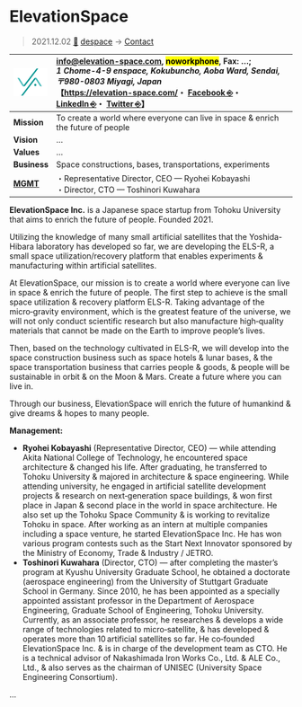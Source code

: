 # ElevationSpace
> 2021.12.02 [🚀](../../index/index.md) [despace](../index.md) → [Contact](../contact.md)

|[![](../f/contact/e/elevationspace_logo2_thumb.webp)](../f/contact/e/elevationspace_logo1.webp)|<info@elevation-space.com>, <mark>noworkphone</mark>, Fax: …;<br> *1 Chome-4-9 enspace, Kokubuncho, Aoba Ward, Sendai, 〒980-0803 Miyagi, Japan*<br> 【<https://elevation-space.com/>・ [Facebook ⎆](https://www.facebook.com/ElevationSpace)・ [LinkedIn ⎆](https://www.linkedin.com/company/elevationspace-inc/)・ [Twitter ⎆](https://twitter.com/ELS_inc_PR)】|
|:-|:-|
|**Mission**|To create a world where everyone can live in space & enrich the future of people|
|**Vision**|…|
|**Values**|…|
|**Business**|Space constructions, bases, transportations, experiments|
|**[MGMT](../mgmt.md)**|・Representative Director, CEO — Ryohei Kobayashi<br> ・Director, CTO — Toshinori Kuwahara|

**ElevationSpace Inc.** is a Japanese space startup from Tohoku University that aims to enrich the future of people. Founded 2021.

Utilizing the knowledge of many small artificial satellites that the Yoshida-Hibara laboratory has developed so far, we are developing the ELS-R, a small space utilization/recovery platform that enables experiments & manufacturing within artificial satellites.

At ElevationSpace, our mission is to create a world where everyone can live in space & enrich the future of people. The first step to achieve is the small space utilization & recovery platform ELS-R. Taking advantage of the micro‑gravity environment, which is the greatest feature of the universe, we will not only conduct scientific research but also manufacture high‑quality materials that cannot be made on the Earth to improve people’s lives.

Then, based on the technology cultivated in ELS-R, we will develop into the space construction business such as space hotels & lunar bases, & the space transportation business that carries people & goods, & people will be sustainable in orbit & on the Moon & Mars. Create a future where you can live in.

Through our business, ElevationSpace will enrich the future of humankind & give dreams & hopes to many people.

**Management:**

   - **Ryohei Kobayashi** (Representative Director, CEO) — while attending Akita National College of Technology, he encountered space architecture & changed his life. After graduating, he transferred to Tohoku University & majored in architecture & space engineering. While attending university, he engaged in artificial satellite development projects & research on next‑generation space buildings, & won first place in Japan & second place in the world in space architecture. He also set up the Tohoku Space Community & is working to revitalize Tohoku in space. After working as an intern at multiple companies including a space venture, he started ElevationSpace Inc. He has won various program contests such as the Start Next Innovator sponsored by the Ministry of Economy, Trade & Industry / JETRO.
   - **Toshinori Kuwahara** (Director, CTO) — after completing the master’s program at Kyushu University Graduate School, he obtained a doctorate (aerospace engineering) from the University of Stuttgart Graduate School in Germany. Since 2010, he has been appointed as a specially appointed assistant professor in the Department of Aerospace Engineering, Graduate School of Engineering, Tohoku University. Currently, as an associate professor, he researches & develops a wide range of technologies related to micro‑satellite, & has developed & operates more than 10 artificial satellites so far. He co‑founded ElevationSpace Inc. & is in charge of the development team as CTO. He is a technical advisor of Nakashimada Iron Works Co., Ltd. & ALE Co., Ltd., & also serves as the chairman of UNISEC (University Space Engineering Consortium).</small>

<p style="page-break-after:always"> </p>

…